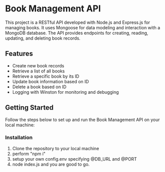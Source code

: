 # Book Management API

This project is a RESTful API developed with Node.js and Express.js for managing books. It uses Mongoose for data modeling and interaction with a MongoDB database. The API provides endpoints for creating, reading, updating, and deleting book records.

## Features

- Create new book records
- Retrieve a list of all books
- Retrieve a specific book by its ID
- Update book information based on ID
- Delete a book based on ID
- Logging with Winston for monitoring and debugging

## Getting Started

Follow the steps below to set up and run the Book Management API on your local machine:

### Installation

1. Clone the repository to your local machine
2. perform "npm i"
3. setup your own config.env specifying @DB_URL and @PORT
4. node index.js and you are good to go.
